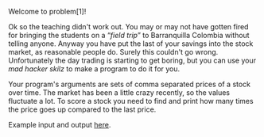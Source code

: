Welcome to problem[1]!

Ok so the teaching didn't work out.
You may or may not have gotten fired for bringing the students on a “_field trip_” to Barranquilla Colombia without telling anyone.
Anyway you have put the last of your savings into the stock market, as reasonable people do.
Surely this couldn't go wrong.
Unfortunately the day trading is starting to get boring, but you can use your *mad hacker skilz* to make a program to do it for you.

Your program's arguments are sets of comma separated prices of a stock over time.
The market has been a little crazy recently, so the values fluctuate a lot.
To score a stock you need to find and print how many times the price goes up compared to the last price.

Example input and output [here](https://paste.connorcode.com/b/69a331aa-a57a-4399-9cc9-577ac2077213).
